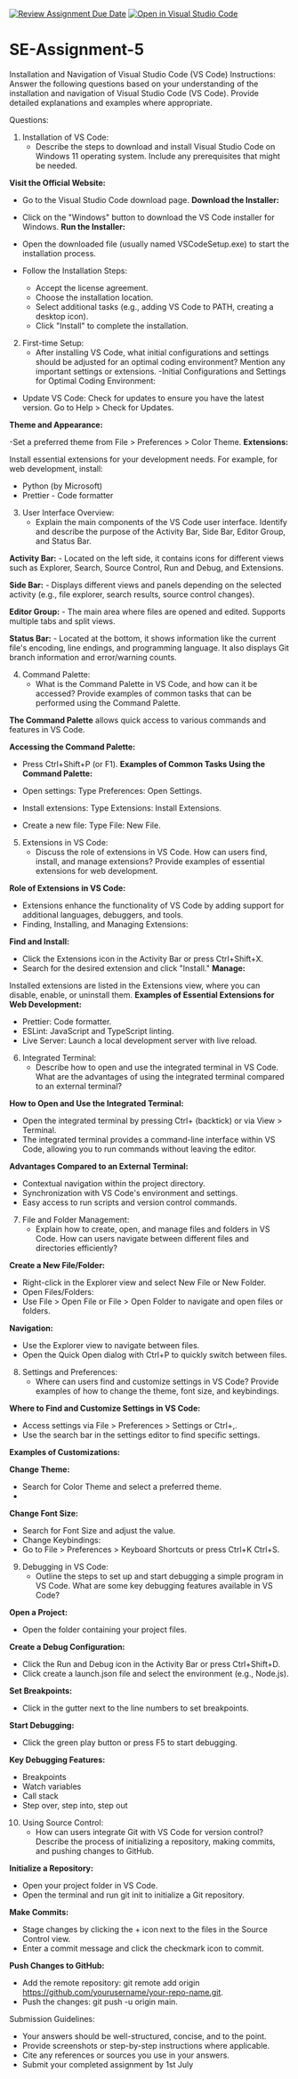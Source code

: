 [![Review Assignment Due Date](https://classroom.github.com/assets/deadline-readme-button-24ddc0f5d75046c5622901739e7c5dd533143b0c8e959d652212380cedb1ea36.svg)](https://classroom.github.com/a/XoLGRbHq)
[![Open in Visual Studio Code](https://classroom.github.com/assets/open-in-vscode-718a45dd9cf7e7f842a935f5ebbe5719a5e09af4491e668f4dbf3b35d5cca122.svg)](https://classroom.github.com/online_ide?assignment_repo_id=15227161&assignment_repo_type=AssignmentRepo)
# SE-Assignment-5
Installation and Navigation of Visual Studio Code (VS Code)
 Instructions:
Answer the following questions based on your understanding of the installation and navigation of Visual Studio Code (VS Code). Provide detailed explanations and examples where appropriate.

 Questions:

1. Installation of VS Code:
   - Describe the steps to download and install Visual Studio Code on Windows 11 operating system. Include any prerequisites that might be needed.

**Visit the Official Website:**

 - Go to the Visual Studio Code download page.
**Download the Installer:**

 - Click on the "Windows" button to download the VS Code installer for Windows.
 **Run the Installer:**
   
 - Open the downloaded file (usually named VSCodeSetup.exe) to start the installation process.
 - Follow the Installation Steps:
   
     - Accept the license agreement.
     - Choose the installation location.
     - Select additional tasks (e.g., adding VS Code to PATH, creating a desktop icon).
     - Click "Install" to complete the installation.

2. First-time Setup:
   - After installing VS Code, what initial configurations and settings should be adjusted for an optimal coding environment? Mention any important settings or extensions.
  -Initial Configurations and Settings for Optimal Coding Environment:
  - Update VS Code:
Check for updates to ensure you have the latest version. Go to Help > Check for Updates.

**Theme and Appearance:**

-Set a preferred theme from File > Preferences > Color Theme.
**Extensions:**

  Install essential extensions for your development needs. For example, for web development, install:
- Python (by Microsoft)
- Prettier - Code formatter

3. User Interface Overview:
   - Explain the main components of the VS Code user interface. Identify and describe the purpose of the Activity Bar, Side Bar, Editor Group, and Status Bar.
     
**Activity Bar:** - Located on the left side, it contains icons for different views such as Explorer, Search, Source Control, Run and Debug, and Extensions.

**Side Bar:** - Displays different views and panels depending on the selected activity (e.g., file explorer, search results, source control changes).

**Editor Group:** - The main area where files are opened and edited. Supports multiple tabs and split views.

**Status Bar:** - Located at the bottom, it shows information like the current file's encoding, line endings, and programming language. It also displays Git branch information and error/warning counts.

4. Command Palette:
   - What is the Command Palette in VS Code, and how can it be accessed? Provide examples of common tasks that can be performed using the Command Palette.
       
**The Command Palette** allows quick access to various commands and features in VS Code.

**Accessing the Command Palette:**

 - Press Ctrl+Shift+P (or F1).
**Examples of Common Tasks Using the Command Palette:**

 - Open settings: Type Preferences: Open Settings.
 - Install extensions: Type Extensions: Install Extensions.
 - Create a new file: Type File: New File.
   
5. Extensions in VS Code:
   - Discuss the role of extensions in VS Code. How can users find, install, and manage extensions? Provide examples of essential extensions for web development.

**Role of Extensions in VS Code:**

 - Extensions enhance the functionality of VS Code by adding support for additional languages, debuggers, and tools.
 - Finding, Installing, and Managing Extensions:

**Find and Install:**

 - Click the Extensions icon in the Activity Bar or press Ctrl+Shift+X.
 - Search for the desired extension and click "Install."
**Manage:**

Installed extensions are listed in the Extensions view, where you can disable, enable, or uninstall them.
**Examples of Essential Extensions for Web Development:**

 - Prettier: Code formatter.
 - ESLint: JavaScript and TypeScript linting.
 - Live Server: Launch a local development server with live reload.
6. Integrated Terminal:
   - Describe how to open and use the integrated terminal in VS Code. What are the advantages of using the integrated terminal compared to an external terminal?

**How to Open and Use the Integrated Terminal:**

- Open the integrated terminal by pressing Ctrl+ (backtick) or via View > Terminal.
- The integrated terminal provides a command-line interface within VS Code, allowing you to run commands without leaving the editor.

**Advantages Compared to an External Terminal:**

- Contextual navigation within the project directory.
- Synchronization with VS Code's environment and settings.
- Easy access to run scripts and version control commands.
7. File and Folder Management:
   - Explain how to create, open, and manage files and folders in VS Code. How can users navigate between different files and directories efficiently?
     
**Create a New File/Folder:**

- Right-click in the Explorer view and select New File or New Folder.
- Open Files/Folders:
- Use File > Open File or File > Open Folder to navigate and open files or folders.

**Navigation:**
  
 - Use the Explorer view to navigate between files.
 - Open the Quick Open dialog with Ctrl+P to quickly switch between files.
8. Settings and Preferences:
   - Where can users find and customize settings in VS Code? Provide examples of how to change the theme, font size, and keybindings.

**Where to Find and Customize Settings in VS Code:**

- Access settings via File > Preferences > Settings or Ctrl+,.
- Use the search bar in the settings editor to find specific settings.

**Examples of Customizations:**

**Change Theme:**

- Search for Color Theme and select a preferred theme.
- 
**Change Font Size:**
  
- Search for Font Size and adjust the value.
- Change Keybindings:
- Go to File > Preferences > Keyboard Shortcuts or press Ctrl+K Ctrl+S.
9. Debugging in VS Code:
   - Outline the steps to set up and start debugging a simple program in VS Code. What are some key debugging features available in VS Code?
     
**Open a Project:**

- Open the folder containing your project files.
  
**Create a Debug Configuration:**
  
- Click the Run and Debug icon in the Activity Bar or press Ctrl+Shift+D.
- Click create a launch.json file and select the environment (e.g., Node.js).
  
**Set Breakpoints:**

- Click in the gutter next to the line numbers to set breakpoints.
  
**Start Debugging:**
  
- Click the green play button or press F5 to start debugging.
  
**Key Debugging Features:**

- Breakpoints
- Watch variables
- Call stack
- Step over, step into, step out
10. Using Source Control:
    - How can users integrate Git with VS Code for version control? Describe the process of initializing a repository, making commits, and pushing changes to GitHub.
      
**Initialize a Repository:**

- Open your project folder in VS Code.
- Open the terminal and run git init to initialize a Git repository.
  
**Make Commits:**

- Stage changes by clicking the + icon next to the files in the Source Control view.
- Enter a commit message and click the checkmark icon to commit.
  
**Push Changes to GitHub:**

- Add the remote repository: git remote add origin https://github.com/yourusername/your-repo-name.git.
- Push the changes: git push -u origin main.

 Submission Guidelines:
- Your answers should be well-structured, concise, and to the point.
- Provide screenshots or step-by-step instructions where applicable.
- Cite any references or sources you use in your answers.
- Submit your completed assignment by 1st July 

